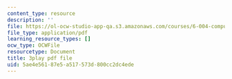```yaml
---
content_type: resource
description: ''
file: https://ol-ocw-studio-app-qa.s3.amazonaws.com/courses/6-004-computation-structures-spring-2017/5ae4e56187e5a517573d800cc2dc4ede_6mS1BHgm4u8.pdf
file_type: application/pdf
learning_resource_types: []
ocw_type: OCWFile
resourcetype: Document
title: 3play pdf file
uid: 5ae4e561-87e5-a517-573d-800cc2dc4ede
---
```

